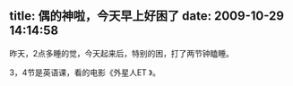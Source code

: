 title: 偶的神啦，今天早上好困了
date: 2009-10-29 14:14:58
---

<p>
	昨天，2点多睡的觉，今天起来后，特别的困，打了两节钟瞌睡。</p>
<p>
	3，4节是英语课，看的电影《外星人ET 》。</p>
